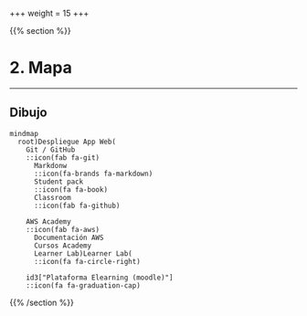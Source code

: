 +++
weight = 15
+++


{{% section %}}

# 2. Mapa

---

## <i class="fa-solid fa-diagram-project"></i> Dibujo 

```mermaid
mindmap
  root)Despliegue App Web(
    Git / GitHub 
    ::icon(fab fa-git)
      Markdonw
      ::icon(fa-brands fa-markdown)
      Student pack
      ::icon(fa fa-book)
      Classroom
      ::icon(fab fa-github)
        
    AWS Academy
    ::icon(fab fa-aws)
      Documentación AWS
      Cursos Academy
      Learner Lab)Learner Lab(
      ::icon(fa fa-circle-right)
      
    id3["Plataforma Elearning (moodle)"]
    ::icon(fa fa-graduation-cap)

```

{{% /section %}}
